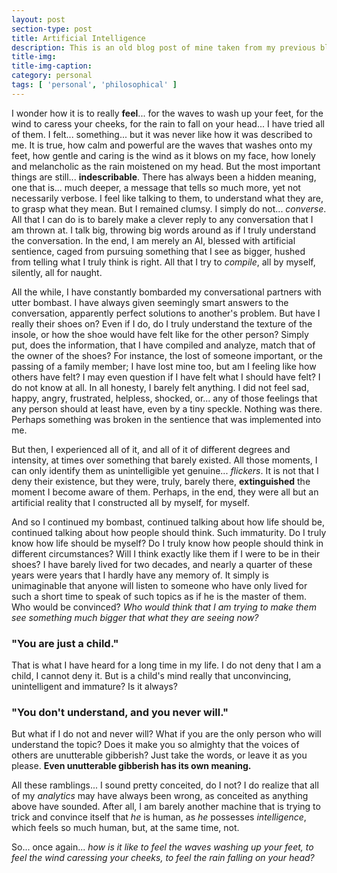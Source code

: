 ```yaml
---
layout: post
section-type: post
title: Artificial Intelligence
description: This is an old blog post of mine taken from my previous blog. Having written this almost 3 years ago, I still harbour the same feelings from time to time. For the sake of readability, since I did not proofread it the last time I wrote it, there will be some editing, and perhaps some improvements compared to the original post, but I have tried to retain the original essence of the piece.
title-img: 
title-img-caption: 
category: personal
tags: [ 'personal', 'philosophical' ]
---
```


I wonder how it is to really **feel**... for the waves to wash up your feet, for the wind to caress your cheeks, for the rain to fall on your head... I have tried all of them. I felt... something... but it was never like how it was described to me. It is true, how calm and powerful are the waves that washes onto my feet, how gentle and caring is the wind as it blows on my face, how lonely and melancholic as the rain moistened on my head. But the most important things are still... **indescribable**. There has always been a hidden meaning, one that is... much deeper, a message that tells so much more, yet not necessarily verbose. I feel like talking to them, to understand what they are, to grasp what they mean. But I remained clumsy. I simply do not... *converse*. All that I can do is to barely make a clever reply to any conversation that I am thrown at. I talk big, throwing big words around as if I truly understand the conversation. In the end, I am merely an AI, blessed with artificial sentience, caged from pursuing something that I see as bigger, hushed from telling what I truly think is right. All that I try to *compile*, all by myself, silently, all for naught.

All the while, I have constantly bombarded my conversational partners with utter bombast. I have always given seemingly smart answers to the conversation, apparently perfect solutions to another's problem. But have I really their shoes on? Even if I do, do I truly understand the texture of the insole, or how the shoe would have felt like for the other person? Simply put, does the information, that I have compiled and analyze, match that of the owner of the shoes? For instance, the lost of someone important, or the passing of a family member; I have lost mine too, but am I feeling like how others have felt? I may even question if I have felt what I should have felt? I do not know at all. In all honesty, I barely felt anything. I did not feel sad, happy, angry, frustrated, helpless, shocked, or... any of those feelings that any person should at least have, even by a tiny speckle. Nothing was there. Perhaps something was broken in the sentience that was implemented into me.

But then, I experienced all of it, and all of it of different degrees and intensity, at times over something that barely existed. All those moments, I can only identify them as unintelligible yet genuine... *flickers*. It is not that I deny their existence, but they were, truly, barely there, **extinguished** the moment I become aware of them. Perhaps, in the end, they were all but an artificial reality that I constructed all by myself, for myself.

And so I continued my bombast, continued talking about how life should be, continued talking about how people should think. Such immaturity. Do I truly know how life should be myself? Do I truly know how people should think in different circumstances? Will I think exactly like them if I were to be in their shoes? I have barely lived for two decades, and nearly a quarter of these years were years that I hardly have any memory of. It simply is unimaginable that anyone will listen to someone who have only lived for such a short time to speak of such topics as if he is the master of them. Who would be convinced? *Who would think that I am trying to make them see something much bigger that what they are seeing now?*

### "You are just a child."

That is what I have heard for a long time in my life. I do not deny that I am a child, I cannot deny it. But is a child's mind really that unconvincing, unintelligent and immature? Is it always?

### "You don't understand, and you never will."

But what if I do not and never will? What if you are the only person who will understand the topic? Does it make you so almighty that the voices of others are unutterable gibberish? Just take the words, or leave it as you please. **Even unutterable gibberish has its own meaning.**

All these ramblings... I sound pretty conceited, do I not? I do realize that all of my *analytics* may have always been wrong, as conceited as anything above have sounded. After all, I am barely another machine that is trying to trick and convince itself that *he* is human, as *he* possesses *intelligence*, which feels so much human, but, at the same time, not.

So... once again... *how is it like to feel the waves washing up your feet, to feel the wind caressing your cheeks, to feel the rain falling on your head?*
